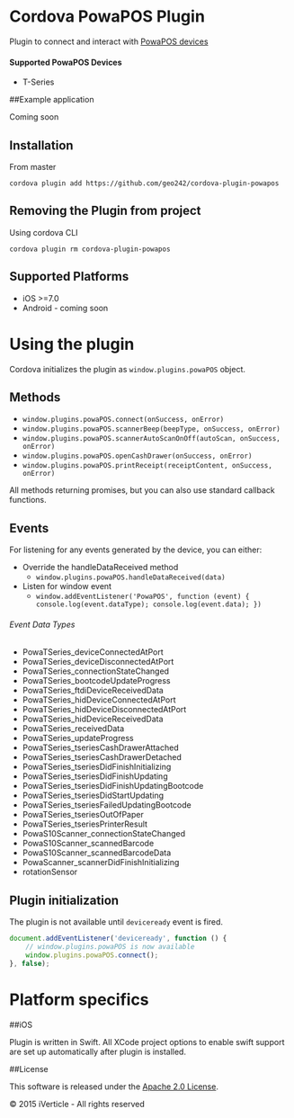 # Cordova PowaPOS Plugin

Plugin to connect and interact with [PowaPOS devices](http://powaposdeveloper.powa.com/)

#### Supported PowaPOS Devices

- T-Series

##Example application

Coming soon

## Installation

From master
```
cordova plugin add https://github.com/geo242/cordova-plugin-powapos
```


## Removing the Plugin from project

Using cordova CLI

```
cordova plugin rm cordova-plugin-powapos
```

## Supported Platforms

- iOS >=7.0
- Android - coming soon

# Using the plugin

Cordova initializes the plugin as `window.plugins.powaPOS` object.

## Methods

- `window.plugins.powaPOS.connect(onSuccess, onError)`
- `window.plugins.powaPOS.scannerBeep(beepType, onSuccess, onError)`
- `window.plugins.powaPOS.scannerAutoScanOnOff(autoScan, onSuccess, onError)`
- `window.plugins.powaPOS.openCashDrawer(onSuccess, onError)`
- `window.plugins.powaPOS.printReceipt(receiptContent, onSuccess, onError)`

All methods returning promises, but you can also use standard callback functions.

## Events

For listening for any events generated by the device, you can either:
- Override the handleDataReceived method
	- `window.plugins.powaPOS.handleDataReceived(data)`
- Listen for window event
	- `window.addEventListener('PowaPOS', function (event) { console.log(event.dataType); console.log(event.data); })`

###### Event Data Types
- PowaTSeries_deviceConnectedAtPort
- PowaTSeries_deviceDisconnectedAtPort
- PowaTSeries_connectionStateChanged
- PowaTSeries_bootcodeUpdateProgress
- PowaTSeries_ftdiDeviceReceivedData
- PowaTSeries_hidDeviceConnectedAtPort
- PowaTSeries_hidDeviceDisconnectedAtPort
- PowaTSeries_hidDeviceReceivedData
- PowaTSeries_receivedData
- PowaTSeries_updateProgress
- PowaTSeries_tseriesCashDrawerAttached
- PowaTSeries_tseriesCashDrawerDetached
- PowaTSeries_tseriesDidFinishInitializing
- PowaTSeries_tseriesDidFinishUpdating
- PowaTSeries_tseriesDidFinishUpdatingBootcode
- PowaTSeries_tseriesDidStartUpdating
- PowaTSeries_tseriesFailedUpdatingBootcode
- PowaTSeries_tseriesOutOfPaper
- PowaTSeries_tseriesPrinterResult
- PowaS10Scanner_connectionStateChanged
- PowaS10Scanner_scannedBarcode
- PowaS10Scanner_scannedBarcodeData
- PowaScanner_scannerDidFinishInitializing
- rotationSensor

## Plugin initialization

The plugin is not available until `deviceready` event is fired.

```javascript
document.addEventListener('deviceready', function () {
    // window.plugins.powaPOS is now available
    window.plugins.powaPOS.connect();
}, false);
```

# Platform specifics

##iOS

Plugin is written in Swift. All XCode project options to enable swift support are set up automatically after plugin is installed.


##License

This software is released under the [Apache 2.0 License](http://opensource.org/licenses/Apache-2.0).

© 2015 iVerticle - All rights reserved
